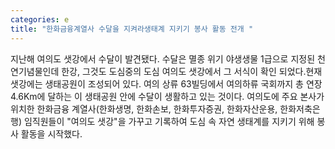 ```yaml
---
categories: e
title: "한화금융계열사 수달을 지켜라생태계 지키기 봉사 활동 전개 "
---
```

지난해 여의도 샛강에서 수달이 발견됐다. 수달은 멸종 위기 야생생물 1급으로 지정된 천연기념물인데 한강, 그것도 도심중의 도심 여의도 샛강에서 그 서식이 확인 되었다.현재 샛강에는 생태공원이 조성되어 있다. 여의 상류 63빌딩에서 여의하류 국회까지 총 연장 4.6Km에 달하는 이 생태공원 안에 수달이 생활하고 있는 것이다. 여의도에 주요 본사가 위치한 한화금융 계열사(한화생명, 한화손보, 한화투자증권, 한화자산운용, 한화저축은행) 임직원들이 "여의도 샛강"을 가꾸고 기록하여 도심 속 자연 생태계를 지키기 위해 봉사 활동을 시작했다.